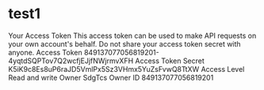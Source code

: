 # test1

Your Access Token
This access token can be used to make API requests on your own account's behalf. Do not share your access token secret with anyone.
Access Token	849137077056819201-4yqtdSQPTov7Q2wcfjEJjfNWjrmvXFH
Access Token Secret	K5iK9c8Es8uP6raJD5VmlPx5Sz3VHmx5YuZsFvwQ8TtXW
Access Level	Read and write
Owner	SdgTcs
Owner ID	849137077056819201
